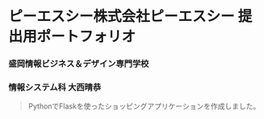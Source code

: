 # ピーエスシー株式会社ピーエスシー 提出用ポートフォリオ

### 盛岡情報ビジネス＆デザイン専門学校
### 情報システム科 大西晴恭

> PythonでFlaskを使ったショッピングアプリケーションを作成しました。